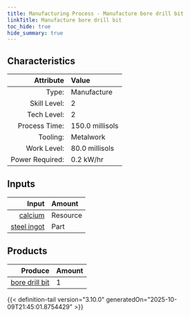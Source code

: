 ```yaml
---
title: Manufacturing Process - Manufacture bore drill bit
linkTitle: Manufacture bore drill bit
toc_hide: true
hide_summary: true
---
```

<!-- This is generated by the MarsSim HelpGenertor, do not edit. -->


## Characteristics

| Attribute      | Value |
|--------:|:------|
|Type:|Manufacture|
|Skill Level:|2|
|Tech Level:|2|
|Process Time:|150.0 millisols|
|Tooling:|Metalwork|
|Work Level:|80.0 millisols|
|Power Required:|0.2 kW/hr|

## Inputs

| Input      | Amount |
|--------:|:------|
|[calcium](/docs/definitions/resource/calcium)|Resource|0.5 kg|
|[steel ingot](/docs/definitions/part/steel-ingot)|Part|5|

## Products


| Produce      | Amount |
|--------:|:------|
|[bore drill bit](/docs/definitions/part/bore-drill-bit)|1|



{{< definition-tail version="3.10.0" generatedOn="2025-10-09T21:45:01.8754429" >}}



